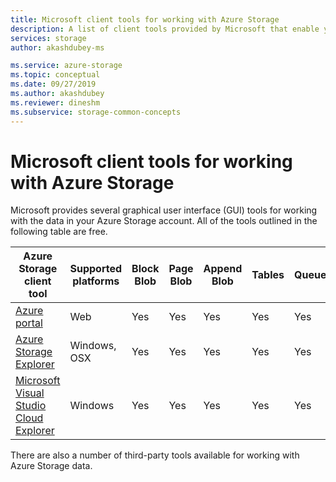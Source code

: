 ```yaml
---
title: Microsoft client tools for working with Azure Storage
description: A list of client tools provided by Microsoft that enable you to view and interact with your Azure Storage data.
services: storage
author: akashdubey-ms

ms.service: azure-storage
ms.topic: conceptual
ms.date: 09/27/2019
ms.author: akashdubey
ms.reviewer: dineshm
ms.subservice: storage-common-concepts
---
```


# Microsoft client tools for working with Azure Storage

Microsoft provides several graphical user interface (GUI) tools for working with the data in your Azure Storage account. All of the tools outlined in the following table are free.

| Azure Storage client tool                 | Supported platforms | Block Blob | Page Blob | Append Blob | Tables | Queues | Files |
|-------------------------------------------|---------------------|------------|-----------|-------------|--------|--------|-------|
| [Azure portal](https://portal.azure.com)                    | Web                 | Yes          | Yes         | Yes           | Yes      | Yes      | Yes     |
| [Azure Storage Explorer](https://azure.microsoft.com/features/storage-explorer/)          | Windows, OSX        | Yes          | Yes         | Yes           | Yes      | Yes      | Yes     |
| [Microsoft Visual Studio Cloud Explorer](/visualstudio/azure/vs-azure-tools-resources-managing-with-cloud-explorer) | Windows             | Yes          | Yes         | Yes           | Yes      | Yes      | No      |

There are also a number of third-party tools available for working with Azure Storage data.
